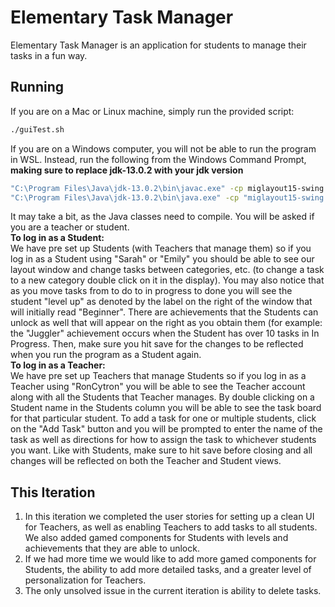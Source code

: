 # Elementary Task Manager

Elementary Task Manager is an application for students to manage their tasks in a fun way.

## Running
If you are on a Mac or Linux machine, simply run the provided script:

```bash
./guiTest.sh
```

If you are on a Windows computer, you will not be able to run the program in WSL. Instead, run the following from the Windows Command Prompt, **making sure to replace jdk-13.0.2 with your jdk version**

```bash
"C:\Program Files\Java\jdk-13.0.2\bin\javac.exe" -cp miglayout15-swing.jar ./src/taskmanager/*.java ./src/gui/*.java -d bin/
"C:\Program Files\Java\jdk-13.0.2\bin\java.exe" -cp "miglayout15-swing.jar;bin/" gui.TasksWindow
```

It may take a bit, as the Java classes need to compile. You will be asked if you are a teacher or student.  
**To log in as a Student:**  
We have pre set up Students (with Teachers that manage them) so if you log in as a Student using "Sarah" or "Emily" you should be able to see our layout window and change tasks between categories, etc.  (to change a task to a new category double click on it in the display).  You may also notice that as you move tasks from to do to in progress to done you will see the student "level up" as denoted by the label on the right of the window that will initially read "Beginner".  There are achievements that the Students can unlock as well that will appear on the right as you obtain them (for example: the "Juggler" achievement occurs when the Student has over 10 tasks in In Progress. Then, make sure you hit save for the changes to be reflected when you run the program as a Student again.   
**To log in as a Teacher:**  
We have pre set up Teachers that manage Students so if you log in as a Teacher using "RonCytron" you will be able to see the Teacher account along with all the Students that Teacher manages.  By double clicking on a Student name in the Students column you will be able to see the task board for that particular student.  To add a task for one or multiple students, click on the "Add Task" button and you will be prompted to enter the name of the task as well as directions for how to assign the task to whichever students you want.  Like with Students, make sure to hit save before closing and all changes will be reflected on both the Teacher and Student views.  


## This Iteration
1. In this iteration we completed the user stories for setting up a clean UI for Teachers, as well as enabling Teachers to add tasks to all students.  We also added gamed components for Students with levels and achievements that they are able to unlock. 
2. If we had more time we would like to add more gamed components for Students, the ability to add more detailed tasks, and a greater level of personalization for Teachers.  
3. The only unsolved issue in the current iteration is ability to delete tasks.  

